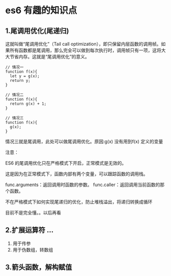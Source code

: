 # es6 有趣的知识点

## 1.尾调用优化(尾递归)

这就叫做“尾调用优化”（Tail call optimization），即只保留内层函数的调用帧。如果所有函数都是尾调用，那么完全可以做到每次执行时，调用帧只有一项，这将大大节省内存。这就是“尾调用优化”的意义。

```
// 情况一
function f(x){
  let y = g(x);
  return y;
}

// 情况二
function f(x){
  return g(x) + 1;
}

// 情况三
function f(x){
  g(x);
}

```
情况三就是尾调用，此处可以做尾调用优化。原因:g(x) 没有用到f(x) 定义的变量

注意：

ES6 的尾调用优化只在严格模式下开启，正常模式是无效的。

这是因为在正常模式下，函数内部有两个变量，可以跟踪函数的调用栈。

func.arguments：返回调用时函数的参数。
func.caller：返回调用当前函数的那个函数。 


不在严格模式下如何实现尾递归的优化，防止堆栈溢出，将递归转换成循环

目前不是完全懂。。以后再看

## 2.扩展运算符 ...

1. 用于传参 
2. 用于伪数组，转数组 

## 3.箭头函数，解构赋值



